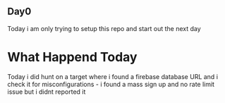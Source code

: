 ## Day0

Today i am only trying to setup this repo and start out the next day


# What Happend Today

Today i did hunt on a target where i found a firebase database URL and i check it for misconfigurations - i found a mass sign up and no rate limit issue but i didnt reported it 
